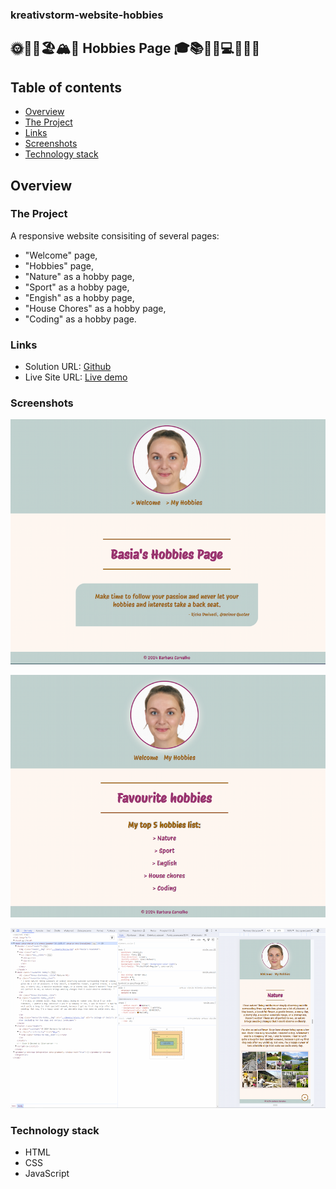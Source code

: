 ### kreativstorm-website-hobbies
## 🌞🌷🐶🏖️🏔️💪 Hobbies Page 🎓📚🧁🏡💻👨🏼‍💻


## Table of contents
  - [Overview](#overview)
  - [The Project](#the-project)
  - [Links](#links)
  - [Screenshots](#screenshots)
  - [Technology stack](#technology-stack)


## Overview

### The Project
A responsive website consisiting of several pages:
- "Welcome" page, 
- "Hobbies" page,
- "Nature" as a hobby page,
- "Sport" as a hobby page,
- "Engish" as a hobby page,
- "House Chores" as a hobby page,
- "Coding" as a hobby page.

### Links
- Solution URL: [Github](https://github.com/basiacarvalho/kreativstorm-website-hobbies/settings/pages)
- Live Site URL: [Live demo](https://basiacarvalho.github.io/kreativstorm-website-hobbies/)

### Screenshots
![Screenshot](./images/hobby_page_1.png)

![Screenshot](./images/hobby_page_2.png)

![Screenshot](./images/hobby_page_3.png)


### Technology stack
- HTML
- CSS
- JavaScript
